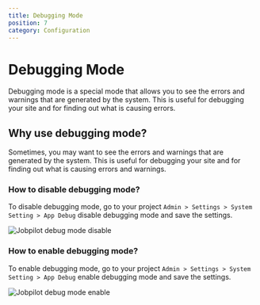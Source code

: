 ```yaml
---
title: Debugging Mode
position: 7
category: Configuration
---
```


# Debugging Mode

Debugging mode is a special mode that allows you to see the errors and warnings that are generated by the system. This is useful for debugging your site and for finding out what is causing errors.

## Why use debugging mode?

Sometimes, you may want to see the errors and warnings that are generated by the system. This is useful for debugging your site and for finding out what is causing errors and warnings.

### How to disable debugging mode?

To disable debugging mode, go to your project ```Admin > Settings > System Setting > App Debug``` disable debugging mode and save the settings.

![Jobpilot debug mode disable](/docs/schooling/debug_2.png)

### How to enable debugging mode?

To enable debugging mode, go to your project ```Admin > Settings > System Setting > App Debug``` enable debugging mode and save the settings.

![Jobpilot debug mode enable](/docs/schooling/debug.png)
